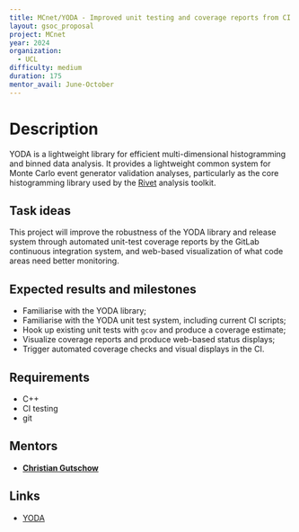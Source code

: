 ```yaml
---
title: MCnet/YODA - Improved unit testing and coverage reports from CI
layout: gsoc_proposal
project: MCnet
year: 2024
organization:
  - UCL
difficulty: medium
duration: 175
mentor_avail: June-October
---
```


# Description

YODA is a lightweight library for efficient multi-dimensional histogramming
and binned data analysis. It provides a lightweight common system for
Monte Carlo event generator validation analyses, particularly as the
core histogramming library used by the [Rivet](https://yoda.hepforge.org)
analysis toolkit.


## Task ideas

This project will improve the robustness of the YODA library and
release system through automated unit-test coverage reports
by the GitLab continuous integration system, and web-based
visualization of what code areas need better monitoring.


## Expected results and milestones

 * Familiarise with the YODA library;
 * Familiarise with the YODA unit test system, including current CI scripts;
 * Hook up existing unit tests with `gcov` and produce a coverage estimate;
 * Visualize coverage reports and produce web-based status displays;
 * Trigger automated coverage checks and visual displays in the CI.

## Requirements

 * C++
 * CI testing
 * git


## Mentors

 * **[Christian Gutschow](mailto:chris.g@cern.ch)**


## Links

 * [YODA](https://yoda.hepforge.org)
